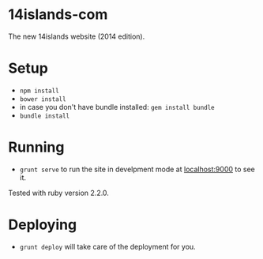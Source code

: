 14islands-com
=============

The new 14islands website (2014 edition).


Setup
=======
- `npm install`
- `bower install`
- in case you don't have bundle installed: `gem install bundle`
- `bundle install`


Running
==================
- `grunt serve` to run the site in develpment mode at [localhost:9000](http://localhost:9000) to see it.

Tested with ruby version 2.2.0.

Deploying
==================
- `grunt deploy` will take care of the deployment for you.
